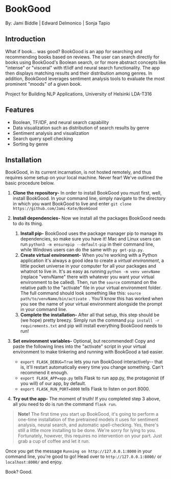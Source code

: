 # BookGood
By: Jami Biddle | Edward Delmonico | Sonja Tapio

## Introduction

What if book... was good? BookGood is an app for searching and recommending books based on reviews. The user can search directly for books using BookGood's Boolean search, or for more abstract concepts like "intense" or "visceral" with tf/idf and neural search functionality. The app then displays matching results and their distribution among genres. In addition, BookGood leverages sentiment analysis tools to evaluate the most prominent "moods" of a given book.

Project for Building NLP Applications, University of Helsinki LDA-T316

## Features
* Boolean, TF/IDF, and neural search capability
* Data visualization such as distribution of search results by genre
* Sentiment analysis and visualization
* Search query spell checking
* Sorting by genre

## Installation
BookGood, in its current incarnation, is not hosted remotely, and thus requires some setup on your local machine. Never fear! We've outlined the basic procedure below.

1. **Clone the repository-** In order to install BookGood you must first, well, install BookGood. In your command line, simply navigate to the directory in which you want BookGood to live and enter ```git clone https://github.com/Jami-Kate/BookGood```

2. **Install dependencies-** Now we install all the packages BookGood needs to do its thing. 
    1. **Install pip-** BookGood uses the package manager pip to manage its dependencies, so make sure you have it! Mac and Linux users can run ```python3 -m ensurepip --default-pip``` in their command line, while Windows users can do the same with ```py get-pip.py```.
    2. **Create virtual environment-** When you're working with a Python application it's always a good idea to create a *virtual environment*, a little pocket universe in your computer for all your packages and whatnot to live in. It's as easy as running ```python -m venv venvName``` (replace "venvName" there with whatever you want your virtual environment to be called). Then, run the ```source``` command on the relative path to the "activate" file in your virtual environment folder. The full command should look something like this: ```source path/to/venvName/bin/activate ```. You'll know this has worked when you see the name of your virtual environment alongside the prompt in your command line. 
    3. **Complete the installation-** After all that setup, this step should be (we hope) pretty breezy. Simply run the command ```pip install -r requirements.txt``` and pip will install everything BookGood needs to run!

3. **Set environment variables-** Optional, but recommended! Copy and paste the following lines into the "activate" script in your virtual environment to make tinkering and running with BookGood a tad easier.
    * ```export FLASK_DEBUG=True``` lets you run BookGood interactively-- that is, it'll restart automatically every time you change something. Can't recommend it enough.
    * ```export FLASK_APP=app.py``` tells Flask to run app.py, the protagonist (if you will) of our app, by default.
    * ```export FLASK_RUN_PORT=8000``` tells Flask to listen on port 8000.

4. **Try out the app-** The moment of truth! If you completed step 3 above, all you need to do is run the command ```flask run```. 
>**Note!** The first time you start up BookGood, it's going to perform a one-time installation of the pretrained models it uses for sentiment analysis, neural search, and automatic spell-checking. Yes, there's still a little more installing to be done. We're sorry for lying to you. Fortunately, however, this requires no intervention on your part. Just grab a cup of coffee and let it run.

Once you get the message ```Running on http://127.0.0.1:8000``` in your command line, you're good to go! Head over to ```http://127.0.0.1:8000/``` or ```localhost:8000/``` and enjoy.

Book? Good.
